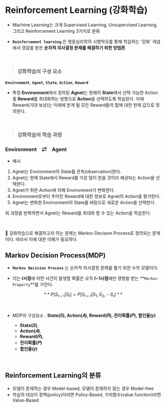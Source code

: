 # Reinforcement Learning (강화학습)

- Machine Learning는 크게 Supervised Learning, Unsupervised Learning, 그리고 Reinforcement Learning 3가지로 분류.

- **`Reinforcement learning`** 은 행동심리학의 시행착오를 통해 학습하는 '강화' 개념에서 영감을 받은 **순차적 의사결정 문제를 해결하기 위한 방법론**.

<br/>

> ### **강화학습의 구성 요소**

**`Environment`**, **`Agnet`**, **`State`**, **`Action`**, **`Reward`**

- 특정 **Environment**에서 정의된 **Agnet**는 현재의 **State**에서 선택 가능한 Action 중 **Reward**를 최대화하는 방향으로 **Action**을 선택하도록 학습된다. 이때 Reward(기대 보상)는 미래에 받게 될 모든 Reward들의 합에 대한 현재 값으로 정의한다.

<br/>

> ### **강화학습의 학습 과정**

### **Environment**　⇄　**Agent**

- 예시

1. Agnet는 Environment의 State를 관측(observation)한다.
2. Agnet는 현재 State에서 Reward를 가장 많이 받을 것이라 예상되는 Action을 선택한다.
3. Agnet가 취한 Action에 의해 Environment가 변화한다.
4. Environment로부터 주어진 Reward에 대한 정보로 Agnet의 Action을 평가한다. 
5. Agnet는 변화한 Environment의 State를 바탕으로 새로운 Action을 선택한다.

위 과정을 반복하면서 Agnet는 Reward를 최대화 할 수 있는 Action을 학습한다.

<br/>

🤔 강화학습으로 해결하고자 하는 문제는 Markov Decision Process로 정의되는 문제이다. 따라서 이에 대한 이해가 필요하다.


## Markov Decision Process(MDP)

- **`Markov Decision Process`** 는 순차적 의사결정 문제를 풀기 위한 수학 모델이다.

- 이는 **𝑡시점**에 어떤 사건이 발생할 확률은 오직 **𝑡−1시점**에만 영향을 받는 **`Markov Property`**를 가진다.

$$  **P[S_{t+1}|S_t] = P[S_{t+1}|S_1,S_2,⋯S_t]**  $$

<br/>

- MDP의 구성요소 : **State(𝑆), Action(𝐴), Reward(𝑅), 전이확률(𝑃), 할인율(𝛾)**

  -  **State(𝑆)**, 
  -  **Action(𝐴)**,
  -  **Reward(𝑅)**,
  -  **전이확률(𝑃)**
  -  **할인율(𝛾)**

<br/>

## Reinforcement Learning의 분류

- 모델이 존재하는 경우 Model-based, 모델이 존재하지 않는 경우 Model-free
- 학습의 대상이 정책(policy)이라면 Policy-Based, 가치함수(value function)라면 Value-Based

